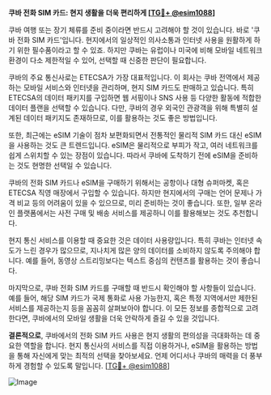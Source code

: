 **쿠바 전화 SIM 카드: 현지 생활을 더욱 편리하게 [[TG💪+ @esim1088](https://t.me/s/esim1088)]**

쿠바 여행 또는 장기 체류를 준비 중이라면 반드시 고려해야 할 것이 있습니다. 바로 '쿠바 전화 SIM 카드'입니다. 현지에서의 일상적인 의사소통과 인터넷 사용을 원활하게 하기 위한 필수품이라고 할 수 있죠. 하지만 쿠바는 유럽이나 미국에 비해 모바일 네트워크 환경이 다소 제한적일 수 있어, 선택할 때 신중한 판단이 필요합니다.

쿠바의 주요 통신사로는 ETECSA가 가장 대표적입니다. 이 회사는 쿠바 전역에서 제공하는 모바일 서비스와 인터넷을 관리하며, 현지 SIM 카드도 판매하고 있습니다. 특히 ETECSA의 데이터 패키지를 구입하면 웹 서핑이나 SNS 사용 등 다양한 활동에 적합한 데이터 플랜을 선택할 수 있습니다. 다만, 쿠바의 경우 외국인 관광객을 위해 특별히 설계된 데이터 패키지도 존재하므로, 이를 활용하는 것도 좋은 방법입니다.

또한, 최근에는 eSIM 기술이 점차 보편화되면서 전통적인 물리적 SIM 카드 대신 eSIM을 사용하는 것도 큰 트렌드입니다. eSIM은 물리적으로 부피가 작고, 여러 네트워크를 쉽게 스위치할 수 있는 장점이 있습니다. 따라서 쿠바에 도착하기 전에 eSIM을 준비하는 것도 현명한 선택일 수 있습니다.

쿠바의 전화 SIM 카드나 eSIM을 구매하기 위해서는 공항이나 대형 슈퍼마켓, 혹은 ETECSA 직영 매장에서 구입할 수 있습니다. 하지만 현지에서의 구매는 언어 문제나 가격 비교 등의 어려움이 있을 수 있으므로, 미리 준비하는 것이 좋습니다. 또한, 일부 온라인 플랫폼에서는 사전 구매 및 배송 서비스를 제공하니 이를 활용해보는 것도 추천합니다.

현지 통신 서비스를 이용할 때 중요한 것은 데이터 사용량입니다. 특히 쿠바는 인터넷 속도가 느린 경우가 많으므로, 지나치게 많은 양의 데이터를 소비하지 않도록 주의해야 합니다. 예를 들어, 동영상 스트리밍보다는 텍스트 중심의 컨텐츠를 활용하는 것이 좋습니다.

마지막으로, 쿠바 전화 SIM 카드를 구매할 때 반드시 확인해야 할 사항들이 있습니다. 예를 들어, 해당 SIM 카드가 국제 통화로 사용 가능한지, 혹은 특정 지역에서만 제한된 서비스를 제공하는지 등을 꼼꼼히 살펴보아야 합니다. 이 모든 정보를 종합적으로 고려한다면, 쿠바에서의 모바일 생활을 더욱 안락하게 즐길 수 있을 것입니다.

**결론적으로**, 쿠바에서의 전화 SIM 카드 사용은 현지 생활의 편의성을 극대화하는 데 중요한 역할을 합니다. 현지 통신사의 서비스를 직접 이용하거나, eSIM을 활용하는 방법을 통해 자신에게 맞는 최적의 선택을 찾아보세요. 언제 어디서나 쿠바의 매력을 더 풍부하게 경험할 수 있도록 말입니다. [[TG💪+ @esim1088](https://t.me/s/esim1088)]

![Image](https://i.postimg.cc/Y0z9fWf4/image.png)